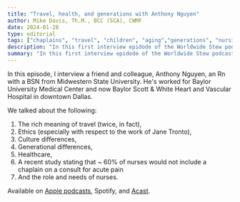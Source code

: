```yaml
---
title: "Travel, health, and generations with Anthony Nguyen"
author: Mike Davis, Th.M., BCC (SCA), CWMF
date: 2024-01-28
type: editorial
tags: ["chaplains", "travel", "children", "aging","generations", "nursing","healthcare", "acute pain"]
description: "In this first interview epidode of the Worldwide Stew podcast, I interviewed my friend, Anthony Nguyen, BSN, RN. He talks about travel (joys and travails), children, aging, the elderly, how to look at travel, and the role of chaaplains in acute pain. "
summary: "In this first interview epidode of the Worldwide Stew podcast, I interviewed my friend, Anthony Nguyen, BSN, RN. He talks about travel (joys and travails), children, aging, the elderly, how to look at travel, and the role of chaaplains in acute pain."
---
```

In this episode, I interview a friend and colleague, Anthony Nguyen, an Rn with a BSN from Midwestern State University. He's worked for Baylor University Medical Center and now Baylor Scott & White Heart and Vascular Hospital in downtown Dallas. 

We talked about the following:
1. The rich meaning of travel (twice, in fact), 
2. Ethics (especially with respect to the work of Jane Tronto),
3. Culture differences, 
4. Generational differences, 
5. Healthcare, 
6. A recent study stating that ~ 60% of nurses would not include a chaplain on a consult for acute pain 
7. And the role and needs of nurses. 

Available on [Apple podcasts](https://podcasts.apple.com/us/podcast/worldwide-stew/id1765332412), Spotify, and [Acast](https://feeds.acast.com/public/shows/6477b5fbdabaa10011120b7f).